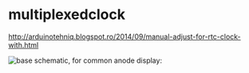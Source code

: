 # multiplexedclock
http://arduinotehniq.blogspot.ro/2014/09/manual-adjust-for-rtc-clock-with.html

![base schematic, for common anode display:](https://1.bp.blogspot.com/-imfotIsGHOg/Uq7eGuSoYqI/AAAAAAAAKoY/mN8CINRfFb8/s1600/RTC_arduino_4_digit_7_segment_display_manual_adjust_schematic.png)
